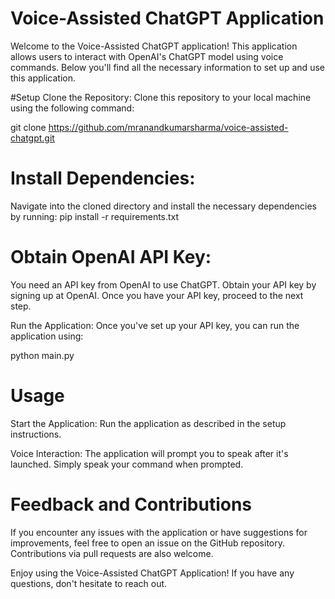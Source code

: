 # Voice-Assisted ChatGPT Application
Welcome to the Voice-Assisted ChatGPT application! This application allows users to interact with OpenAI's ChatGPT model using voice commands. Below you'll find all the necessary information to set up and use this application.

#Setup
Clone the Repository: Clone this repository to your local machine using the following command:

git clone https://github.com/mranandkumarsharma/voice-assisted-chatgpt.git

# Install Dependencies:
Navigate into the cloned directory and install the necessary dependencies by running:
pip install -r requirements.txt

# Obtain OpenAI API Key:
You need an API key from OpenAI to use ChatGPT. Obtain your API key by signing up at OpenAI. Once you have your API key, proceed to the next step.

Run the Application: Once you've set up your API key, you can run the application using:

python main.py

# Usage
Start the Application: Run the application as described in the setup instructions.

Voice Interaction: The application will prompt you to speak after it's launched. Simply speak your command when prompted.

# Feedback and Contributions
If you encounter any issues with the application or have suggestions for improvements, feel free to open an issue on the GitHub repository. Contributions via pull requests are also welcome.

Enjoy using the Voice-Assisted ChatGPT Application! If you have any questions, don't hesitate to reach out.


